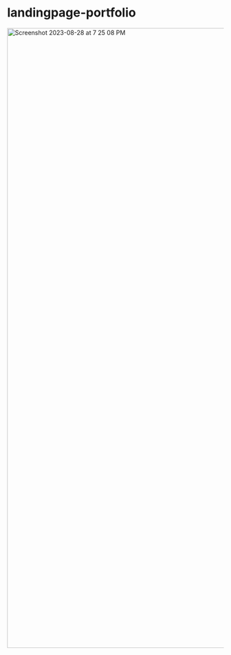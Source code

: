 # landingpage-portfolio


<img width="1440" alt="Screenshot 2023-08-28 at 7 25 08 PM" src="https://github.com/maheoffl/landing-page2/assets/121177974/724a8afa-cf5d-4731-add6-a222017a40db">
